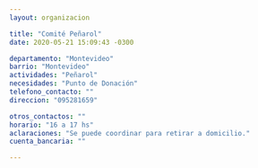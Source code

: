 ```yaml
---
layout: organizacion

title: "Comité Peñarol"
date: 2020-05-21 15:09:43 -0300

departamento: "Montevideo"
barrio: "Montevideo"
actividades: "Peñarol"
necesidades: "Punto de Donación"
telefono_contacto: ""
direccion: "095281659"

otros_contactos: ""
horario: "16 a 17 hs"
aclaraciones: "Se puede coordinar para retirar a domicilio."
cuenta_bancaria: ""

---
```

